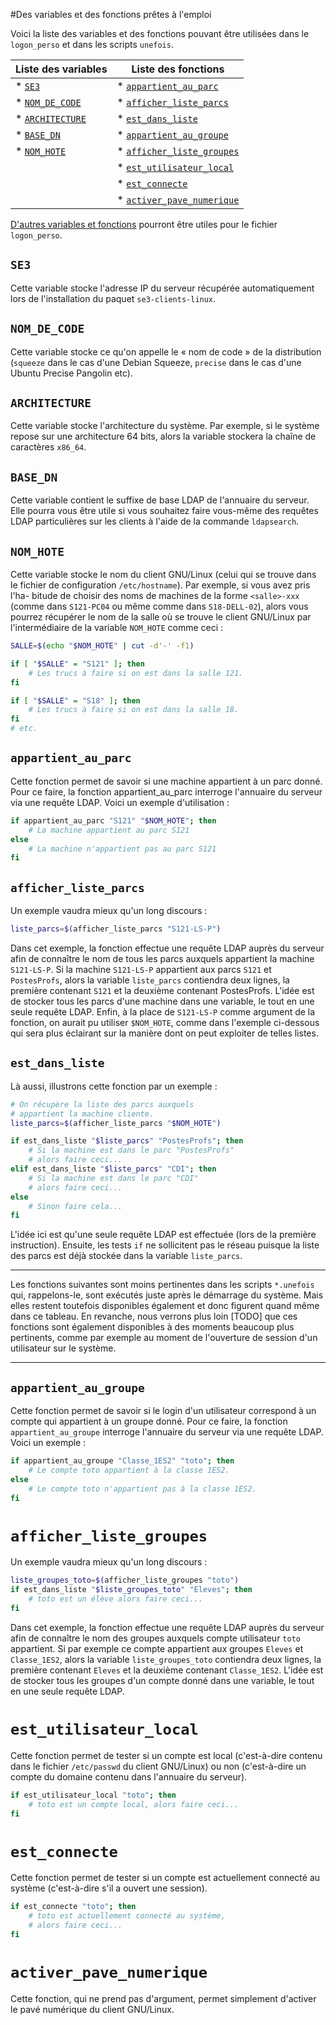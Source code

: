 #Des variables et des fonctions prêtes à l'emploi

Voici la liste des variables et des fonctions pouvant être utilisées dans le `logon_perso` et dans les scripts `unefois`.

**Liste des variables**                     | **Liste des fonctions**
--------------------------------------------|----------------------------------------------
* [`SE3`](#se3)                             | * [`appartient_au_parc`](#appartient_au_parc)
* [`NOM_DE_CODE`](#nom_de_code)             | * [`afficher_liste_parcs`](#afficher_liste_parcs)
* [`ARCHITECTURE`](#architecture)           | * [`est_dans_liste`](#est_dans_liste)
* [`BASE_DN`](#base_dn)                     | * [`appartient_au_groupe`](#appartient_au_groupe)
* [`NOM_HOTE`](#nom_hote)                   | * [`afficher_liste_groupes`](#afficher_liste_groupes)
                                            | * [`est_utilisateur_local`](#est_utilisateur_local)
                                            | * [`est_connecte`](#est_connecte)
                                            | * [`activer_pave_numerique`](#activer_pave_numerique)

[D'autres variables et fonctions](variables_fonctions_logon.md) pourront être utiles pour le fichier `logon_perso`.


## `SE3`

Cette variable stocke l'adresse IP du serveur récupérée automatiquement lors de l'installation du paquet `se3-clients-linux`.

## `NOM_DE_CODE`

Cette variable stocke ce qu'on appelle le « nom de code » de la distribution (`squeeze` dans le cas d'une Debian Squeeze, `precise` dans le cas d'une Ubuntu Precise Pangolin etc).

## `ARCHITECTURE`

Cette variable stocke l'architecture du système. Par exemple, si le système repose sur une architecture 64 bits, alors la variable stockera la chaîne de caractères `x86_64`.

## `BASE_DN`

Cette variable contient le suffixe de base LDAP de l'annuaire du serveur. Elle pourra vous être utile si vous souhaitez faire vous-même des requêtes LDAP particulières sur les clients à l'aide de la commande `ldapsearch`.

## `NOM_HOTE`

Cette variable stocke le nom du client GNU/Linux (celui qui se trouve dans le fichier de configuration `/etc/hostname`). Par exemple, si vous avez pris l'ha-
bitude de choisir des noms de machines de la forme `<salle>-xxx` (comme dans `S121-PC04` ou même comme dans `S18-DELL-02`), alors vous pourrez récupérer le nom de la salle où se trouve le client GNU/Linux par l'intermédiaire de la variable `NOM_HOTE` comme ceci :

```sh
SALLE=$(echo "$NOM_HOTE" | cut -d'-' -f1)

if [ "$SALLE" = "S121" ]; then
    # Les trucs à faire si on est dans la salle 121.
fi

if [ "$SALLE" = "S18" ]; then
    # Les trucs à faire si on est dans la salle 18.
fi
# etc.
```

## `appartient_au_parc`

Cette fonction permet de savoir si une machine appartient à un parc donné. Pour ce faire, la fonction appartient_au_parc interroge l'annuaire du serveur via une requête LDAP. Voici un exemple d'utilisation :

```sh
if appartient_au_parc "S121" "$NOM_HOTE"; then
    # La machine appartient au parc S121
else
    # La machine n'appartient pas au parc S121
fi
```
## `afficher_liste_parcs`

Un exemple vaudra mieux qu'un long discours :
```sh
liste_parcs=$(afficher_liste_parcs "S121-LS-P")
```

Dans cet exemple, la fonction effectue une requête LDAP auprès du serveur afin de connaître le nom de tous les parcs auxquels appartient la machine `S121-LS-P`. Si la machine `S121-LS-P` appartient aux parcs `S121` et `PostesProfs`, alors la variable `liste_parcs` contiendra deux lignes, la première contenant `S121` et la deuxième contenant PostesProfs. L'idée est de stocker tous les parcs d'une machine dans une variable, le tout en une seule requête LDAP. Enfin, à la place de `S121-LS-P` comme argument de la fonction, on aurait pu utiliser `$NOM_HOTE`, comme dans l'exemple ci-dessous qui sera plus éclairant sur la manière dont on peut exploiter de telles listes.

## `est_dans_liste`

Là aussi, illustrons cette fonction par un exemple :

```sh
# On récupère la liste des parcs auxquels
# appartient la machine cliente.
liste_parcs=$(afficher_liste_parcs "$NOM_HOTE")

if est_dans_liste "$liste_parcs" "PostesProfs"; then
    # Si la machine est dans le parc "PostesProfs"
    # alors faire ceci...
elif est_dans_liste "$liste_parcs" "CDI"; then
    # Si la machine est dans le parc "CDI"
    # alors faire ceci...
else
    # Sinon faire cela...
fi
```

L'idée ici est qu'une seule requête LDAP est effectuée (lors de la première instruction). Ensuite, les tests `if` ne sollicitent pas le réseau puisque la liste des parcs est déjà stockée dans la variable `liste_parcs`.

----

Les fonctions suivantes sont moins pertinentes dans les scripts `*.unefois` qui, rappelons-le, sont exécutés juste après le démarrage du système. Mais elles restent toutefois disponibles également et donc figurent quand même dans ce tableau.
En revanche, nous verrons plus loin [TODO] que ces fonctions sont également disponibles à des moments beaucoup plus pertinents, comme par exemple au moment de l'ouverture de session d'un utilisateur sur le système.

----

## `appartient_au_groupe`

Cette fonction permet de savoir si le login d'un utilisateur correspond à un compte qui appartient à un groupe donné. Pour ce faire, la fonction `appartient_au_groupe` interroge l'annuaire du serveur via une requête LDAP. Voici un exemple :

```sh
if appartient_au_groupe "Classe_1ES2" "toto"; then
    # Le compte toto appartient à la classe 1ES2.
else
    # Le compte toto n'appartient pas à la classe 1ES2.
fi
```

# `afficher_liste_groupes`
Un exemple vaudra mieux qu'un long discours :
```sh
liste_groupes_toto=$(afficher_liste_groupes "toto")
if est_dans_liste "$liste_groupes_toto" "Eleves"; then
    # toto est un élève alors faire ceci...
fi
```

Dans cet exemple, la fonction effectue une requête LDAP auprès du serveur afin de connaître le nom des groupes auxquels compte utilisateur `toto` appartient. Si par exemple ce compte appartient aux groupes `Eleves` et `Classe_1ES2`, alors la variable `liste_groupes_toto` contiendra deux lignes, la première contenant `Eleves` et la deuxième contenant `Classe_1ES2`. L'idée est de stocker tous les groupes d'un compte donné dans une variable, le tout en une seule requête LDAP.

# `est_utilisateur_local`
Cette fonction permet de tester si un compte est local (c'est-à-dire contenu dans le fichier `/etc/passwd` du client GNU/Linux) ou non (c'est-à-dire un compte du domaine contenu dans l'annuaire du serveur).

```sh
if est_utilisateur_local "toto"; then
    # toto est un compte local, alors faire ceci...
fi
```

# `est_connecte`
Cette fonction permet de tester si un compte est actuellement connecté au système (c'est-à-dire s'il a ouvert une session).

```sh
if est_connecte "toto"; then
    # toto est actuellement connecté au système,
    # alors faire ceci...
fi
```

# `activer_pave_numerique`

Cette fonction, qui ne prend pas d'argument, permet simplement d'activer le pavé numérique du client GNU/Linux.


